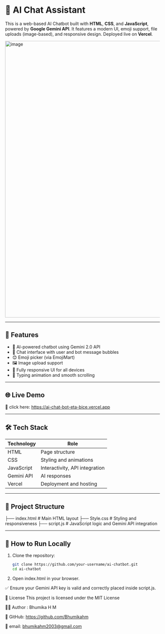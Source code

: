 # 🤖 AI Chat Assistant

This is a web-based AI Chatbot built with **HTML**, **CSS**, and **JavaScript**, powered by **Google Gemini API**. It features a modern UI, emoji support, file uploads (image-based), and responsive design. Deployed live on **Vercel**.

<img width="1868" height="902" alt="image" src="https://github.com/user-attachments/assets/397421cc-461b-425b-9de9-a750e6bd2ecc" />


---

## 🚀 Features

- 🤖 AI-powered chatbot using Gemini 2.0 API
- 📝 Chat interface with user and bot message bubbles
- 😊 Emoji picker (via EmojiMart)
- 🖼️ Image upload support
- 📱 Fully responsive UI for all devices
- 💬 Typing animation and smooth scrolling

---

## 🌐 Live Demo

🔗 click here: https://ai-chat-bot-eta-bice.vercel.app

---

## 🛠️ Tech Stack

| Technology | Role |
|------------|------|
| HTML       | Page structure |
| CSS        | Styling and animations |
| JavaScript | Interactivity, API integration |
| Gemini API | AI responses |
| Vercel     | Deployment and hosting |

---

## 📁 Project Structure
├── index.html # Main HTML layout
├── Style.css # Styling and responsiveness
├── script.js # JavaScript logic and Gemini API integration


---

## 🚀 How to Run Locally

1. Clone the repository:
   ```bash
   git clone https://github.com/your-username/ai-chatbot.git
   cd ai-chatbot
   
2. Open index.html in your browser.

✅ Ensure your Gemini API key is valid and correctly placed inside script.js.


📄 License
This project is licensed under the MIT License

👩‍💻 Author : Bhumika H M

💼 GitHub: https://github.com/Bhumikahm

📧 email: bhumikahm2003@gmail.com


